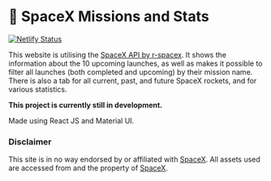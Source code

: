 # :rocket: SpaceX Missions and Stats

[![Netlify Status](https://api.netlify.com/api/v1/badges/c7243c4c-df76-418d-9788-e4ab5af80d27/deploy-status)](https://app.netlify.com/sites/elegant-pike-998204/deploys)

This website is utilising the [SpaceX API by r-spacex](https://github.com/r-spacex/SpaceX-API). It shows the information
about the 10 upcoming launches, as well as makes it possible to filter all launches (both completed and upcoming) by their mission name. There is also a tab for all current, past, and future SpaceX rockets, and for various statistics. 

__This project is currently still in development.__

Made using React JS and Material UI.

### Disclaimer

This site is in no way endorsed by or affiliated with [SpaceX](http://spacex.com). 
All assets used are accessed from and the property of [SpaceX](http://spacex.com).